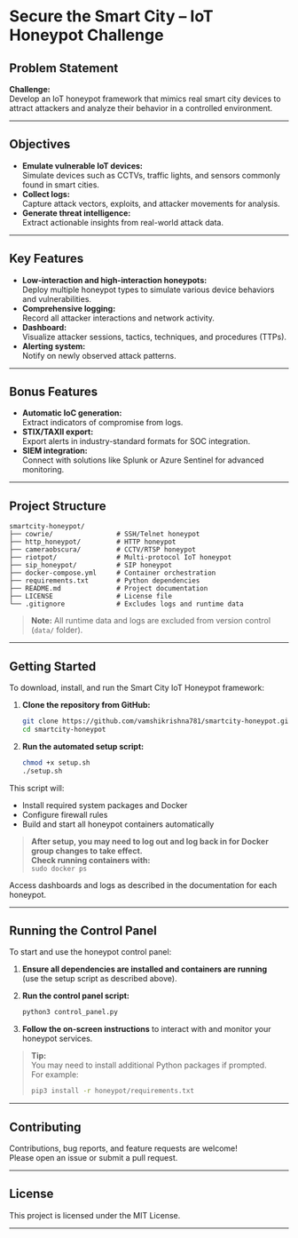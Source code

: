 # Secure the Smart City – IoT Honeypot Challenge

## Problem Statement

**Challenge:**  
Develop an IoT honeypot framework that mimics real smart city devices to attract attackers and analyze their behavior in a controlled environment.

---

## Objectives

- **Emulate vulnerable IoT devices:**  
  Simulate devices such as CCTVs, traffic lights, and sensors commonly found in smart cities.
- **Collect logs:**  
  Capture attack vectors, exploits, and attacker movements for analysis.
- **Generate threat intelligence:**  
  Extract actionable insights from real-world attack data.

---

## Key Features

- **Low-interaction and high-interaction honeypots:**  
  Deploy multiple honeypot types to simulate various device behaviors and vulnerabilities.
- **Comprehensive logging:**  
  Record all attacker interactions and network activity.
- **Dashboard:**  
  Visualize attacker sessions, tactics, techniques, and procedures (TTPs).
- **Alerting system:**  
  Notify on newly observed attack patterns.

---

## Bonus Features

- **Automatic IoC generation:**  
  Extract indicators of compromise from logs.
- **STIX/TAXII export:**  
  Export alerts in industry-standard formats for SOC integration.
- **SIEM integration:**  
  Connect with solutions like Splunk or Azure Sentinel for advanced monitoring.

---

## Project Structure

```
smartcity-honeypot/
├── cowrie/                # SSH/Telnet honeypot
├── http_honeypot/         # HTTP honeypot
├── cameraobscura/         # CCTV/RTSP honeypot
├── riotpot/               # Multi-protocol IoT honeypot
├── sip_honeypot/          # SIP honeypot
├── docker-compose.yml     # Container orchestration
├── requirements.txt       # Python dependencies
├── README.md              # Project documentation
├── LICENSE                # License file
└── .gitignore             # Excludes logs and runtime data
```

> **Note:** All runtime data and logs are excluded from version control (`data/` folder).

---

## Getting Started

To download, install, and run the Smart City IoT Honeypot framework:

1. **Clone the repository from GitHub:**
   ```bash
   git clone https://github.com/vamshikrishna781/smartcity-honeypot.git
   cd smartcity-honeypot
   ```

2. **Run the automated setup script:**
   ```bash
   chmod +x setup.sh
   ./setup.sh
   ```

This script will:
- Install required system packages and Docker
- Configure firewall rules
- Build and start all honeypot containers automatically

> **After setup, you may need to log out and log back in for Docker group changes to take effect.  
> Check running containers with:**  
> `sudo docker ps`

Access dashboards and logs as described in the documentation for each honeypot.

---

## Running the Control Panel

To start and use the honeypot control panel:

1. **Ensure all dependencies are installed and containers are running**  
   (use the setup script as described above).

2. **Run the control panel script:**
   ```bash
   python3 control_panel.py
   ```

3. **Follow the on-screen instructions** to interact with and monitor your honeypot services.

> **Tip:**  
> You may need to install additional Python packages if prompted.  
> For example:
> ```bash
> pip3 install -r honeypot/requirements.txt
> ```

---

## Contributing

Contributions, bug reports, and feature requests are welcome!  
Please open an issue or submit a pull request.

---

## License

This project is licensed under the MIT License.

---
